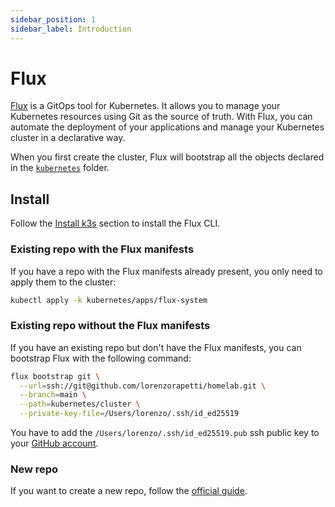 ```yaml
---
sidebar_position: 1
sidebar_label: Introduction
---
```


# Flux

[Flux](https://fluxcd.io/) is a GitOps tool for Kubernetes. It allows you to manage your Kubernetes resources using Git as the source of truth. With Flux, you can automate the deployment of your applications and manage your Kubernetes cluster in a declarative way.

When you first create the cluster, Flux will bootstrap all the objects declared in the [`kubernetes`](https://github.com/lorenzorapetti/homelab/tree/main/kubernetes) folder.

## Install

Follow the [Install k3s](/kubernetes/getting-started/install-k3s#kubectl-and-utilities) section to install the Flux CLI.

### Existing repo with the Flux manifests

If you have a repo with the Flux manifests already present, you only need to apply them to the cluster:

```bash
kubectl apply -k kubernetes/apps/flux-system
```

### Existing repo without the Flux manifests

If you have an existing repo but don't have the Flux manifests, you can bootstrap Flux with the following command:

```bash
flux bootstrap git \
  --url=ssh://git@github.com/lorenzorapetti/homelab.git \
  --branch=main \
  --path=kubernetes/cluster \
  --private-key-file=/Users/lorenzo/.ssh/id_ed25519
```

You have to add the `/Users/lorenzo/.ssh/id_ed25519.pub` ssh public key to your [GitHub account](https://github.com/settings/ssh/new).

### New repo

If you want to create a new repo, follow the [official guide](https://fluxcd.io/flux/installation/bootstrap/github/).

